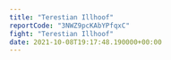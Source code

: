 ```yaml
---
title: "Terestian Illhoof"
reportCode: "3NWZ9pcKAbYPfqxC"
fight: "Terestian Illhoof"
date: 2021-10-08T19:17:48.190000+00:00
---
```

